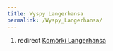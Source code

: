 ```yaml
---
title: Wyspy Langerhansa
permalink: /Wyspy_Langerhansa/
---
```


1.  redirect [Komórki Langerhansa](/Komórki_Langerhansa "wikilink")
